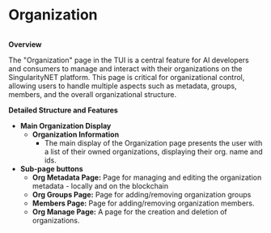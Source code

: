 # Organization

<figure><img src="../../../../../public/assets/images/products/TUI/Screenshot 2024-08-16 at 8.43.00 PM.png" alt=""><figcaption></figcaption></figure>

**Overview**

The "Organization" page in the TUI is a central feature for AI developers and consumers to manage and interact with their organizations on the SingularityNET platform. This page is critical for organizational control, allowing users to handle multiple aspects such as metadata, groups, members, and the overall organizational structure.

**Detailed Structure and Features**

* **Main Organization Display**
  * **Organization Information**
    * The main display of the Organization page presents the user with a list of their owned organizations, displaying their org. name and ids.&#x20;
* **Sub-page buttons**
  * **Org Metadata Page:** Page for managing and editing the organization metadata - locally and on the blockchain
  * **Org Groups Page:** Page for adding/removing organization groups
  * **Members Page:** Page for adding/removing organization members.
  * **Org Manage Page:** A page for the creation and deletion of organizations.
